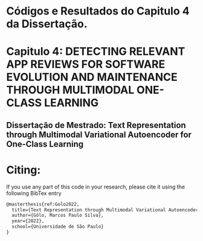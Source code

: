 # Códigos e Resultados do Capitulo 4 da Dissertação.

# Capitulo 4: DETECTING RELEVANT APP REVIEWS FOR SOFTWARE EVOLUTION AND MAINTENANCE THROUGH MULTIMODAL ONE-CLASS LEARNING

## Dissertação de Mestrado: Text Representation through Multimodal Variational Autoencoder for One-Class Learning 

# Citing:

If you use any part of this code in your research, please cite it using the following BibTex entry
```latex
@masterthesis{ref:Golo2022,
  title={Text Representation through Multimodal Variational Autoencoder for One-Class Learning},
  author={Gôlo, Marcos Paulo Silva},
  year={2022},
  school={Universidade de São Paulo}
}
```
